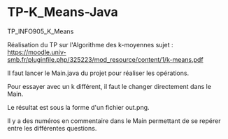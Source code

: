 # TP-K_Means-Java
TP_INFO905_K_Means

Réalisation du TP sur l'Algorithme des k-moyennes
sujet : https://moodle.univ-smb.fr/pluginfile.php/325223/mod_resource/content/1/k-means.pdf

Il faut lancer le Main.java du projet pour réaliser les opérations.

Pour essayer avec un k différent, il faut le changer directement dans le Main.

Le résultat est sous la forme d'un fichier out.png.

Il y a des numéros en commentaire dans le Main permettant de se repérer entre les différentes questions.


